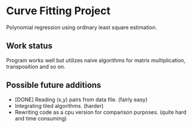 # Curve Fitting Project
Polynomial regression using ordinary least square estimation.

## Work status
Program works well but utilizes naive algorithms for matrix multiplication, transposition and so on.

## Possible future additions
* [DONE] Reading (x,y) pairs from data file. (fairly easy)
* Integrating tiled algorithms. (harder)
* Rewriting code as a cpu version for comparison purposes. (quite hard and time consuming)
